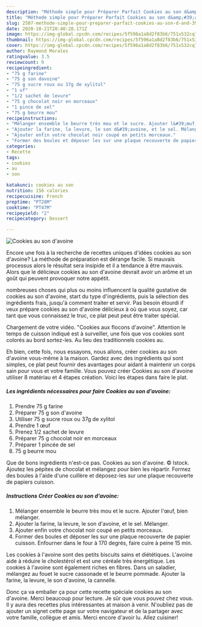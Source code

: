 ```yaml
---
description: "Méthode simple pour Préparer Parfait Cookies au son d&amp;#39;avoine"
title: "Méthode simple pour Préparer Parfait Cookies au son d&amp;#39;avoine"
slug: 2507-methode-simple-pour-preparer-parfait-cookies-au-son-d-and-39-avoine
date: 2020-10-21T20:40:28.171Z
image: https://img-global.cpcdn.com/recipes/5f596a1a8d2f83b6/751x532cq70/cookies-au-son-davoine-photo-principale-de-la-recette.jpg
thumbnail: https://img-global.cpcdn.com/recipes/5f596a1a8d2f83b6/751x532cq70/cookies-au-son-davoine-photo-principale-de-la-recette.jpg
cover: https://img-global.cpcdn.com/recipes/5f596a1a8d2f83b6/751x532cq70/cookies-au-son-davoine-photo-principale-de-la-recette.jpg
author: Raymond Morales
ratingvalue: 3.5
reviewcount: 9
recipeingredient:
- "75 g farine"
- "75 g son davoine"
- "75 g sucre roux ou 37g de xylitol"
- "1 uf"
- "1/2 sachet de levure"
- "75 g chocolat noir en morceaux"
- "1 pince de sel"
- "75 g beurre mou"
recipeinstructions:
- "Mélanger ensemble le beurre très mou et le sucre. Ajouter l&#39;œuf, bien mélanger."
- "Ajouter la farine, la levure, le son d&#39;avoine, et le sel. Mélanger."
- "Ajouter enfin votre chocolat noir coupé en petits morceaux."
- "Former des boules et déposer les sur une plaque recouverte de papier cuisson. Enfourner dans le four à 170 degrés, faire cuire à peine 15 min."
categories:
- Recette
tags:
- cookies
- au
- son

katakunci: cookies au son 
nutrition: 156 calories
recipecuisine: French
preptime: "PT28M"
cooktime: "PT47M"
recipeyield: "2"
recipecategory: Dessert

---
```



![Cookies au son d&#39;avoine](https://img-global.cpcdn.com/recipes/5f596a1a8d2f83b6/751x532cq70/cookies-au-son-davoine-photo-principale-de-la-recette.jpg)

Encore une fois à la recherche de recettes uniques d'idées cookies au son d&#39;avoine? La méthode de préparation est dérange facile. Si mauvais processus alors le résultat sera insipide et il a tendance à être mauvais. Alors que le délicieux cookies au son d&#39;avoine devrait avoir un arôme et un goût qui peuvent provoquer notre appétit.

nombreuses choses qui plus ou moins influencent la qualité gustative de cookies au son d&#39;avoine, start du type d'ingrédients, puis la sélection des ingrédients frais, jusqu'à comment traiter et servir. Pas besoin étourdi if veux prépare cookies au son d&#39;avoine délicieux à où que vous soyez, car tant que vous connaissez le truc, ce plat peut peut être traiter spécial.

Chargement de votre vidéo. &#34;Cookies aux flocons d&#39;avoine&#34;. Attention le temps de cuisson indiqué est à surveiller, une fois que vos cookies sont colorés au bord sortez-les. Au lieu des traditionnels cookies au.


Eh bien, cette fois, nous essayons, nous allons, créer cookies au son d&#39;avoine vous-même à la maison. Gardez avec des ingrédients qui sont simples, ce plat peut fournir des avantages pour aidant à maintenir un corps sain pour vous et votre famille. Vous pouvez créer Cookies au son d&#39;avoine utiliser 8 matériau et 4 étapes création. Voici les étapes dans faire le plat.

<!--inarticleads1-->

##### Les ingrédients nécessaires pour faire Cookies au son d&#39;avoine:

1. Prendre 75 g farine
1. Préparer 75 g son d&#39;avoine
1. Utiliser 75 g sucre roux ou 37g de xylitol
1. Prendre 1 œuf
1. Prenez 1/2 sachet de levure
1. Préparer 75 g chocolat noir en morceaux
1. Préparer 1 pincée de sel
1.  75 g beurre mou


Que de bons ingrédients n&#39;est-ce pas. Cookies au son d&#39;avoine. © Istock. Ajoutez les pépites de chocolat et mélangez pour bien les répartir. Formez des boules à l&#39;aide d&#39;une cuillère et déposez-les sur une plaque recouverte de papiers cuisson. 

<!--inarticleads2-->

##### Instructions Créer Cookies au son d&#39;avoine:

1. Mélanger ensemble le beurre très mou et le sucre. Ajouter l&#39;œuf, bien mélanger.
1. Ajouter la farine, la levure, le son d&#39;avoine, et le sel. Mélanger.
1. Ajouter enfin votre chocolat noir coupé en petits morceaux.
1. Former des boules et déposer les sur une plaque recouverte de papier cuisson. Enfourner dans le four à 170 degrés, faire cuire à peine 15 min.


Les cookies à l&#39;avoine sont des petits biscuits sains et diététiques. L&#39;avoine aide à réduire le cholestérol et est une céréale très énergétique. Les cookies à l&#39;avoine sont également riches en fibres. Dans un saladier, mélangez au fouet le sucre cassonade et le beurre pommade. Ajouter la farine, la levure, le son d&#39;avoine, la cannelle. 


Donc ça va emballer ça pour cette recette spéciale cookies au son d&#39;avoine. Merci beaucoup pour lecture. Je sûr que vous pouvez chez vous. Il y aura des recettes plus  intéressantes at maison à venir. N'oubliez pas de ajouter un signet cette page sur votre navigateur et de la partager avec votre famille, collègue et amis. Merci encore d'avoir lu. Allez cuisiner!
